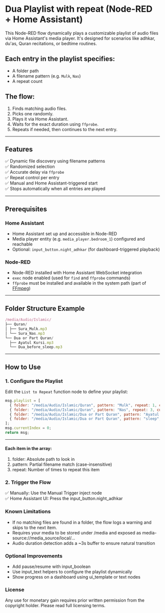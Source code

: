 # Dua Playlist with repeat (Node-RED + Home Assistant)

This Node-RED flow dynamically plays a customizable playlist of audio files via Home Assistant's media player. It's designed for scenarios like adhkar, du'as, Quran recitations, or bedtime routines.

## Each entry in the playlist specifies:
- A folder path
- A filename pattern (e.g. `Mulk`, `Nas`)
- A repeat count

## The flow:
1. Finds matching audio files.
2. Picks one randomly.
3. Plays it via Home Assistant.
4. Waits for the exact duration using `ffprobe`.
5. Repeats if needed, then continues to the next entry.

---

## Features

✅ Dynamic file discovery using filename patterns  
✅ Randomized selection  
✅ Accurate delay via `ffprobe`  
✅ Repeat control per entry  
✅ Manual and Home Assistant-triggered start  
✅ Stops automatically when all entries are played

---

## Prerequisites

### Home Assistant
- Home Assistant set up and accessible in Node-RED
- Media player entity (e.g. `media_player.bedroom_1`) configured and reachable
- Optional: `input_button.night_adhkar` (for dashboard-triggered playback)

### Node-RED
- Node-RED installed with Home Assistant WebSocket integration
- `exec` node enabled (used for `find` and `ffprobe` commands)
- `ffprobe` must be installed and available in the system path (part of [FFmpeg](https://ffmpeg.org/download.html))

---

## Folder Structure Example
```js
/media/Audio/Islamic/
├── Quran/
│ ├── Sura_Mulk.mp3
│ └── Sura_Nas.mp3
└── Dua or Part Quran/
  ├── Ayatul Kursi.mp3
  └── Dua_before_sleep.mp3

```

---

## How to Use

### 1. Configure the Playlist
Edit the `List to Repeat` function node to define your playlist:

```js
msg.playlist = [
  { folder: "/media/Audio/Islamic/Quran", pattern: "Mulk", repeat: 1, currentRepeat: 0 },
  { folder: "/media/Audio/Islamic/Quran", pattern: "Nas", repeat: 3, currentRepeat: 0 },
  { folder: "/media/Audio/Islamic/Dua or Part Quran", pattern: "Ayatul Kursi", repeat: 1, currentRepeat: 0 }
  { folder: "/media/Audio/Islamic/Dua or Part Quran", pattern: "sleep", repeat: 1, currentRepeat: 0 }
];
msg.currentIndex = 0;
return msg;
```

---

#### Each item in the array:

1. folder: Absolute path to look in
2. pattern: Partial filename match (case-insensitive)
3. repeat: Number of times to repeat this item

### 2. Trigger the Flow

✅ Manually: Use the Manual Trigger inject node  
✅ Home Assistant UI: Press the input_button.night_adhkar

### Known Limitations

- If no matching files are found in a folder, the flow logs a warning and skips to the next item.
- Requires your media to be stored under /media and exposed as media-source://media_source/local/...
- Audio duration detection adds a ~3s buffer to ensure natural transition

### Optional Improvements

- Add pause/resume with input_boolean
- Use input_text helpers to configure the playlist dynamically
- Show progress on a dashboard using ui_template or text nodes

### License

Any use for monetary gain requires prior written permission from the copyright holder. Please read full licensing terms.
